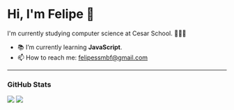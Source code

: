 # Hi, I'm Felipe 👋

I'm currently studying computer science at Cesar School. 👨🏻‍💻

- 📚 I’m currently learning **JavaScript**.
- 📫 How to reach me: [felipessmbf@gmail.com](mailto:felipessmbf@gmail.com)

---

### GitHub Stats

[![](https://raw.githubusercontent.com/felipesergiob/github-stats-transparent/output/generated/overview.svg)](#felipe-sergio-title)
[![](https://raw.githubusercontent.com/felipesergiob/github-stats-transparent/output/generated/languages.svg)](#felipe-sergio-title)
